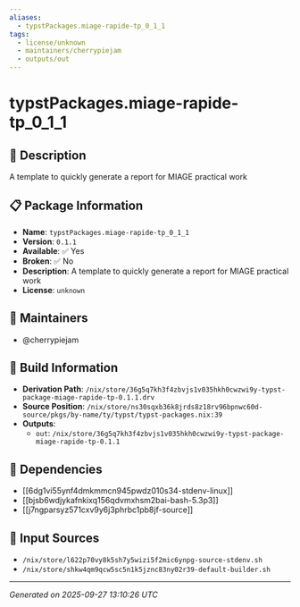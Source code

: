 ```yaml
---
aliases:
  - typstPackages.miage-rapide-tp_0_1_1
tags:
  - license/unknown
  - maintainers/cherrypiejam
  - outputs/out
---
```


# typstPackages.miage-rapide-tp_0_1_1

## 📝 Description

A template to quickly generate a report for MIAGE practical work

## 📋 Package Information

- **Name**: `typstPackages.miage-rapide-tp_0_1_1`
- **Version**: `0.1.1`
- **Available**: ✅ Yes
- **Broken**: ✅ No
- **Description**: A template to quickly generate a report for MIAGE practical work
- **License**: `unknown`
## 👥 Maintainers

- @cherrypiejam


## 🔧 Build Information

- **Derivation Path**: `/nix/store/36g5q7kh3f4zbvjs1v035hkh0cwzwi9y-typst-package-miage-rapide-tp-0.1.1.drv`
- **Source Position**: `/nix/store/ns30sqxb36k8jrds8z18rv96bpnwc60d-source/pkgs/by-name/ty/typst/typst-packages.nix:39`
- **Outputs**:
  - `out`:  `/nix/store/36g5q7kh3f4zbvjs1v035hkh0cwzwi9y-typst-package-miage-rapide-tp-0.1.1`

## 🔗 Dependencies

- [[6dg1vi55ynf4dmkmmcn945pwdz010s34-stdenv-linux]]
- [[bjsb6wdjykafnkixq156qdvmxhsm2bai-bash-5.3p3]]
- [[j7ngparsyz571cxv9y6j3phrbc1pb8jf-source]]

## 📁 Input Sources

- `/nix/store/l622p70vy8k5sh7y5wizi5f2mic6ynpg-source-stdenv.sh`
- `/nix/store/shkw4qm9qcw5sc5n1k5jznc83ny02r39-default-builder.sh`

---
*Generated on 2025-09-27 13:10:26 UTC*
